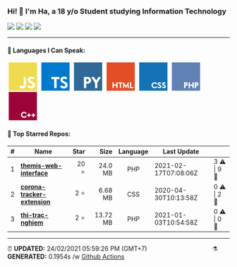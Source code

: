 <h3>Hi! 👋 I'm Ha, a 18 y/o Student studying Information Technology</h3>
<span>
	<img src="https://img.shields.io/badge/24-STARS-8cecff?style=for-the-badge">
	<img src="https://img.shields.io/badge/7-REPOS-f2e174?style=for-the-badge">
	<img src="https://img.shields.io/badge/6-FOLLOWERS-ff9eb6?style=for-the-badge">
	<img src="https://estruyf-github.azurewebsites.net/api/VisitorHit?user=belivipro9x99&repo=belivipro9x99&countColor=#ff85c8">
</span>

<hr>

<h4>🧬 Languages I Can Speak:</h4>
<span>
	<img style="margin: 0 3px" width="64" src="assets/icons/js.png" title="JavaScript">
	<img style="margin: 0 3px" width="64" src="assets/icons/ts.png" title="TypeScript">
	<img style="margin: 0 3px" width="64" src="assets/icons/py.png" title="Python">
	<img style="margin: 0 3px" width="64" src="assets/icons/html.png" title="Hypertext Markup Language">
	<img style="margin: 0 3px" width="64" src="assets/icons/css.png" title="Cascading Style Sheets">
	<img style="margin: 0 3px" width="64" src="assets/icons/php.png" title="Hypertext Preprocessor">
	<img style="margin: 0 3px" width="64" src="assets/icons/cpp.png" title="C++">
</span>

<h4>🥇 Top Starred Repos:</h4>

|#|Name|Star|Size|Language|Last Update||
|---|---|---:|---:|:---:|---|--|
|1|**[themis-web-interface](https://github.com/belivipro9x99/themis-web-interface)**|20 ⭐|24.0 MB|PHP|2021-02-17T07:08:06Z|3 ⚠  \|  9 🍴|
|2|**[corona-tracker-extension](https://github.com/belivipro9x99/corona-tracker-extension)**|2 ⭐|6.68 MB|CSS|2020-04-30T10:13:58Z|0 ⚠  \|  2 🍴|
|3|**[thi-trac-nghiem](https://github.com/belivipro9x99/thi-trac-nghiem)**|2 ⭐|13.72 MB|PHP|2021-01-03T10:54:58Z|0 ⚠  \|  0 🍴|


<hr>

<span style="clear: both">
	<span align="left">⏰ <b>UPDATED:</b> 24/02/2021 05:59:26 PM (GMT+7)</span>
	<span>&emsp;&emsp;&emsp;&emsp;&emsp;&emsp;&emsp;&emsp;&emsp;&emsp;</span>
	<span align="right">⚗ <b>GENERATED:</b> 0.1954s /w <a href="https://github.com/belivipro9x99/belivipro9x99/actions" target="_blank">Github Actions</a></span>
</span>